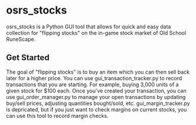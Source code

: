 # osrs_stocks
osrs_stocks is a Python GUI tool that allows for quick and easy data collection for "flipping stocks" on the in-game stock market of Old School RuneScape.

## Get Started
The goal of "flipping stocks" is to buy an item which you can then sell back later for a higher price.
You can use gui_transaction_tracker.py to record transactions that you are starting. For example, buying 3,000 units of a given stock for $100 each.
Once you've created your transaction, you can use gui_order_manager.py to manage your open transactions by updating buy/sell prices, adjusting quantities bought/sold, etc.
gui_margin_tracker.py is depricated, but if you just want to check margins on current stocks, you can use this tool to record margin checks.
